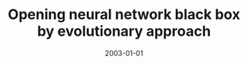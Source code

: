 ---
# Documentation: https://wowchemy.com/docs/managing-content/

title: Opening neural network black box by evolutionary approach
subtitle: ''
summary: ''
authors:
- markowska-kaczmar
- Marcin Chumieja
tags: []
categories: []
date: '2003-01-01'
lastmod: 2022-10-07T04:56:42Z
featured: false
draft: false

# Featured image
# To use, add an image named `featured.jpg/png` to your page's folder.
# Focal points: Smart, Center, TopLeft, Top, TopRight, Left, Right, BottomLeft, Bottom, BottomRight.
image:
  caption: ''
  focal_point: ''
  preview_only: false

# Projects (optional).
#   Associate this post with one or more of your projects.
#   Simply enter your project's folder or file name without extension.
#   E.g. `projects = ["internal-project"]` references `content/project/deep-learning/index.md`.
#   Otherwise, set `projects = []`.
projects: []
publishDate: '2022-10-07T04:56:41.836653Z'
publication_types:
- '1'
abstract: ''
publication: '*Design and application of hybrid intelligent systems, [Melbourne, 14-17
  December 2003]*'
---